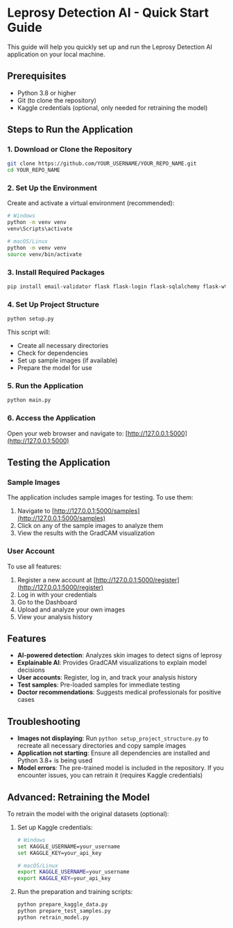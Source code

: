 # Leprosy Detection AI - Quick Start Guide

This guide will help you quickly set up and run the Leprosy Detection AI application on your local machine.

## Prerequisites

- Python 3.8 or higher
- Git (to clone the repository)
- Kaggle credentials (optional, only needed for retraining the model)

## Steps to Run the Application

### 1. Download or Clone the Repository

```bash
git clone https://github.com/YOUR_USERNAME/YOUR_REPO_NAME.git
cd YOUR_REPO_NAME
```

### 2. Set Up the Environment

Create and activate a virtual environment (recommended):

```bash
# Windows
python -m venv venv
venv\Scripts\activate

# macOS/Linux
python -m venv venv
source venv/bin/activate
```

### 3. Install Required Packages

```bash
pip install email-validator flask flask-login flask-sqlalchemy flask-wtf gunicorn matplotlib numpy opencv-python pandas pillow psycopg2-binary requests scikit-learn sqlalchemy tensorflow trafilatura werkzeug wtforms
```

### 4. Set Up Project Structure

```bash
python setup.py
```

This script will:
- Create all necessary directories
- Check for dependencies
- Set up sample images (if available)
- Prepare the model for use

### 5. Run the Application

```bash
python main.py
```

### 6. Access the Application

Open your web browser and navigate to:
[http://127.0.0.1:5000](http://127.0.0.1:5000)

## Testing the Application

### Sample Images

The application includes sample images for testing. To use them:

1. Navigate to [http://127.0.0.1:5000/samples](http://127.0.0.1:5000/samples)
2. Click on any of the sample images to analyze them
3. View the results with the GradCAM visualization

### User Account

To use all features:

1. Register a new account at [http://127.0.0.1:5000/register](http://127.0.0.1:5000/register)
2. Log in with your credentials
3. Go to the Dashboard
4. Upload and analyze your own images
5. View your analysis history

## Features

- **AI-powered detection**: Analyzes skin images to detect signs of leprosy
- **Explainable AI**: Provides GradCAM visualizations to explain model decisions
- **User accounts**: Register, log in, and track your analysis history
- **Test samples**: Pre-loaded samples for immediate testing
- **Doctor recommendations**: Suggests medical professionals for positive cases

## Troubleshooting

- **Images not displaying**: Run `python setup_project_structure.py` to recreate all necessary directories and copy sample images
- **Application not starting**: Ensure all dependencies are installed and Python 3.8+ is being used
- **Model errors**: The pre-trained model is included in the repository. If you encounter issues, you can retrain it (requires Kaggle credentials)

## Advanced: Retraining the Model

To retrain the model with the original datasets (optional):

1. Set up Kaggle credentials:
   ```bash
   # Windows
   set KAGGLE_USERNAME=your_username
   set KAGGLE_KEY=your_api_key
   
   # macOS/Linux
   export KAGGLE_USERNAME=your_username
   export KAGGLE_KEY=your_api_key
   ```

2. Run the preparation and training scripts:
   ```bash
   python prepare_kaggle_data.py
   python prepare_test_samples.py
   python retrain_model.py
   ```